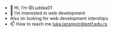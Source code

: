 - 👋 Hi, I’m @Ludska01
- 👀 I’m interested in web development
- Also im looking for web development interships
- 📫 How to reach me luka.lazarevic@pmf.edu.rs

<!---
Ludska01/Ludska01 is a ✨ special ✨ repository because its `README.md` (this file) appears on your GitHub profile.
You can click the Preview link to take a look at your changes.
--->
